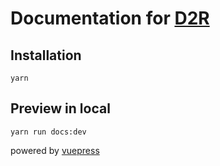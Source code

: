 # Documentation for [D2R](https://github.com/design-to-release/sketch-navi)
## Installation

```shell
yarn
```

## Preview in local 

```shell
yarn run docs:dev
```

powered by [vuepress](https://vuepress.vuejs.org/)

